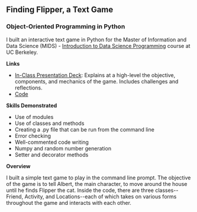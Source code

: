 ## Finding Flipper, a Text Game
### Object-Oriented Programming in Python

I built an interactive text game in Python for the Master of Information and Data Science (MIDS) - [Introduction to Data Science Programming](https://www.ischool.berkeley.edu/courses/datasci/200) course at UC Berkeley.

**Links**
* [In-Class Presentation Deck](Finding%20Flipper%20-%20Overview%20and%20Reflections.pdf): Explains at a high-level the objective, components, and mechanics of the game. Includes challenges and reflections.
* [Code](finding_flipper.py)

**Skills Demonstrated**
* Use of modules
* Use of classes and methods
* Creating a .py file that can be run from the command line
* Error checking 
* Well-commented code writing
* Numpy and random number generation
* Setter and decorator methods 

**Overview**

I built a simple text game to play in the command line prompt. The objective of the game is to tell Albert, the main character, to move around the house until he finds Flipper the cat. Inside the code, there are three classes--Friend, Activity, and Locations--each of which takes on various forms throughout the game and interacts with each other.
